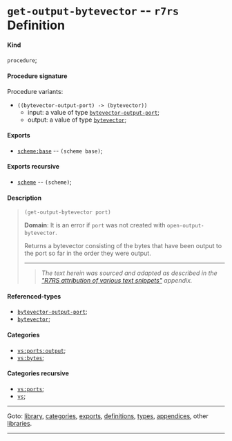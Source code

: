 

<a id='definition__r7rs__get-output-bytevector'></a>

# `get-output-bytevector` -- `r7rs` Definition


<a id='definition__r7rs__get-output-bytevector__kind'></a>

#### Kind

`procedure`;


<a id='definition__r7rs__get-output-bytevector__procedure-signature'></a>

#### Procedure signature

Procedure variants:
 * `((bytevector-output-port) -> (bytevector))`
   * input: a value of type [`bytevector-output-port`](../../r7rs/types/bytevector-output-port.md#type__r7rs__bytevector-output-port);
   * output: a value of type [`bytevector`](../../r7rs/types/bytevector.md#type__r7rs__bytevector);


<a id='definition__r7rs__get-output-bytevector__exports'></a>

#### Exports

 * [`scheme:base`](../../r7rs/exports/scheme_3a_base.md#export__r7rs__scheme_3a_base) -- `(scheme base)`;


<a id='definition__r7rs__get-output-bytevector__exports-recursive'></a>

#### Exports recursive

 * [`scheme`](../../r7rs/exports/scheme.md#export__r7rs__scheme) -- `(scheme)`;


<a id='definition__r7rs__get-output-bytevector__description'></a>

#### Description

> ````
> (get-output-bytevector port)
> ````
> 
> 
> **Domain**:  It is an error if `port` was not created with
> `open-output-bytevector`.
> 
> Returns a bytevector consisting
> of the bytes that have been output to the port so far in the
> order they were output.
> 
> 
> ----
> > *The text herein was sourced and adapted as described in the ["R7RS attribution of various text snippets"](../../r7rs/appendices/attribution.md#appendix__r7rs__attribution) appendix.*


<a id='definition__r7rs__get-output-bytevector__referenced-types'></a>

#### Referenced-types

 * [`bytevector-output-port`](../../r7rs/types/bytevector-output-port.md#type__r7rs__bytevector-output-port);
 * [`bytevector`](../../r7rs/types/bytevector.md#type__r7rs__bytevector);


<a id='definition__r7rs__get-output-bytevector__categories'></a>

#### Categories

 * [`vs:ports:output`](../../r7rs/categories/vs_3a_ports_3a_output.md#category__r7rs__vs_3a_ports_3a_output);
 * [`vs:bytes`](../../r7rs/categories/vs_3a_bytes.md#category__r7rs__vs_3a_bytes);


<a id='definition__r7rs__get-output-bytevector__categories-recursive'></a>

#### Categories recursive

 * [`vs:ports`](../../r7rs/categories/vs_3a_ports.md#category__r7rs__vs_3a_ports);
 * [`vs`](../../r7rs/categories/vs.md#category__r7rs__vs);

----

Goto: [library](../../r7rs/_index.md#library__r7rs), [categories](../../r7rs/categories/_index.md#toc__r7rs__categories), [exports](../../r7rs/exports/_index.md#toc__r7rs__exports), [definitions](../../r7rs/definitions/_index.md#toc__r7rs__definitions), [types](../../r7rs/types/_index.md#toc__r7rs__types), [appendices](../../r7rs/appendices/_index.md#toc__r7rs__appendices), other [libraries](../../_libraries.md#toc__libraries).

----

